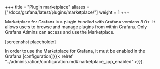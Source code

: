 +++
title = "Plugin marketplace"
aliases = ["/docs/grafana/latest/plugins/marketplace/"]
weight = 1
+++

Marketplace for Grafana is a plugin bundled with Grafana versions 8.0+. It allows users to browse and manage plugins from within Grafana. Only Grafana Admins can access and use the Marketplace.

[screenshot placeholder]

In order to use the Marketplace for Grafana, it must be enabled in the Grafana [configuration]({{< relref "../administration/configuration.md#marketplace_app_enabled" >}}).

